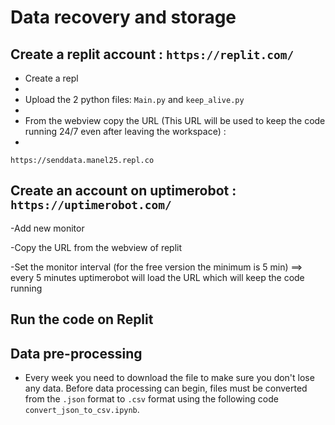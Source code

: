 # Data recovery and storage 


## Create a replit account : ```https://replit.com/```

- Create a repl
- 
- Upload the 2 python files: ```Main.py``` and ```keep_alive.py```
- 
- From the webview copy the URL (This URL will be used to keep the code running 24/7 even after leaving the workspace) :
- 
```https://senddata.manel25.repl.co ```


## Create an account on uptimerobot : ```https://uptimerobot.com/```

-Add new monitor

-Copy the URL from the webview of replit

-Set the monitor interval (for the free version the minimum is 5 min) ==> every 5 minutes uptimerobot will load the URL which will keep the code running

 
## Run the code on Replit 

## Data pre-processing

- Every week you need to download the file to make sure you don't lose any data. Before data processing can begin, files must be converted from the ```.json``` format to ```.csv``` format using the following code ```convert_json_to_csv.ipynb```.
